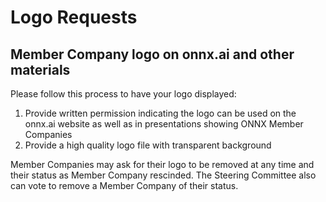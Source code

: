 # Logo Requests

## Member Company logo on onnx.ai and other materials

Please follow this process to have your logo displayed:
1. Provide written permission indicating the logo can be used on the onnx.ai website as well as in presentations showing ONNX Member Companies
2. Provide a high quality logo file with transparent background

Member Companies may ask for their logo to be removed at any time and their status as Member Company rescinded. The Steering Committee also can vote to remove a Member Company of their status.
